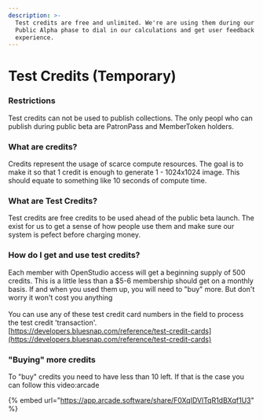 ```yaml
---
description: >-
  Test credits are free and unlimited. We're are using them during our short
  Public Alpha phase to dial in our calculations and get user feedback on the
  experience.
---
```


# Test Credits (Temporary)

### Restrictions

Test credits can not be used to publish collections. The only peopl who can publish during public beta are PatronPass and MemberToken holders.

### What are credits?

Credits represent the usage of scarce compute resources. The goal is to make it so that 1 credit is enough to generate 1 - 1024x1024 image. This should equate to something like 10 seconds of compute time.

### What are Test Credits?

Test credits are free credits to be used ahead of the public beta launch. The exist for us to get a sense of how people use them and make sure our system is pefect before charging money.

### How do I get and use test credits?

Each member with OpenStudio access will get a beginning supply of 500 credits. This is a little less than a $5-6 membership should get on a monthly basis. If and when you used them up, you will need to "buy" more. But don't worry it won't cost you anything \
\
You can use any of these test credit card numbers in the field to process the test credit 'transaction'. \
[https://developers.bluesnap.com/reference/test-credit-cards](https://developers.bluesnap.com/reference/test-credit-cards)

### "Buying" more credits

To "buy" credits you need to have less than 10 left. If that is the case you can follow this video:arcade





{% embed url="https://app.arcade.software/share/F0XqIDVlTqR1dBXqf1U3" %}
